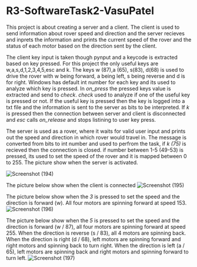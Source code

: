 # R3-SoftwareTask2-VasuPatel


This project is about creating a server and a client. The client is used to send information about rover speed and direction and the server recieves and inprets the information and prints the current speed of the rover and the status of each motor based on the direction sent by the client.


The client key input is taken though pynput and a keycode is extracted based on key pressed. For this project the only useful keys are w,a,s,d,1,2,3,4,5,esc and k. The keys w (87),a (65), s(83), d(68) is used to drive the rover with w being forward, a being left, s being reverse and d is for right. Windows has default int number for each key and its used to analyze which key is pressed. In *on_press* the pressed keys value is extracted and send to *check*. *check* used to analyze if one of the useful key is pressed or not. If the useful key is pressed then the key is logged into a txt file and the information is sent to the server as bits to be interpreted. If *k* is pressed then the connection between server and client is disconnected and *esc*  calls *on_release* and stops listining to user key press.

The server is used as a rover, where it waits for valid user input and prints out the speed and direction in which rover would travel in. The message is converted from bits to int number and used to perfrom the task, if *k (75)* is recieved then the connection is closed. if number between 1-5 (49-53) is pressed, its used to set the speed of the rover and it is mapped between 0 to 255. The picture show when the server is activated.

![Screenshot (194)](https://user-images.githubusercontent.com/83378929/138540066-087bf31f-8544-41ca-973f-ac57023c2c95.png)

The picture below show when the client is connected
![Screenshot (195)](https://user-images.githubusercontent.com/83378929/138540303-8b667d45-c1c2-41c5-a2af-108062409f4a.png)


The picture below show when the *3* is pressed to set the speed and the direction is forward (w). All four motors are spinning forward at speed 153.
![Screenshot (196)](https://user-images.githubusercontent.com/83378929/138540306-b1d5270b-d203-48d9-98ca-7f1626d2c7f4.png)    
  

The picture below show when the *5* is pressed to set the speed and the direction is forward (w / 87), all four motors are spinning forward at speed 255. When the direction is reverse (s / 83), all 4 motors are spinning back. When the direction is right (d / 68), left motors are spinning forward and right motors and spinning back to turn right. When the direction is left (a / 65), left motors are spinning back and right motors and spinning forward to turn left.
![Screenshot (197)](https://user-images.githubusercontent.com/83378929/138540308-cbc827b6-9fd6-4abc-bc2a-394c1058005d.png)


